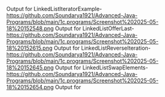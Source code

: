 Output for LinkedListIteratorExample-https://github.com/Soundarya1921/Advanced-Java-Programs/blob/main/1c.programs/Screenshot%202025-05-18%20152548.png
Output for LinkedListOfferLast-https://github.com/Soundarya1921/Advanced-Java-Programs/blob/main/1c.programs/Screenshot%202025-05-18%20152615.png
Output for LinkedListReverseIteration-https://github.com/Soundarya1921/Advanced-Java-Programs/blob/main/1c.programs/Screenshot%202025-05-18%20152645.png
Output for LinkedListSwapElements-https://github.com/Soundarya1921/Advanced-Java-Programs/blob/main/1c.programs/Screenshot%202025-05-18%20152654.png
Output for 
